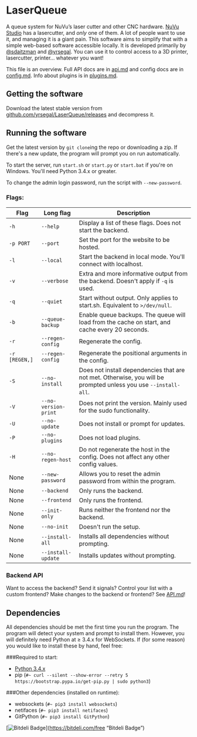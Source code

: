 # LaserQueue
A queue system for NuVu’s laser cutter and other CNC hardware. [NuVu Studio](https://cambridge.nuvustudio.com/discover) has a lasercutter, and *only* one of them. A lot of people want to use it, and managing it is a giant pain. This software aims to simplify that with a simple web-based software accessible locally. It is developed primarily by [@sdaitzman](https://github.com/sdaitzman) and [@yrsegal](https://github.com/yrsegal). You can use it to control access to a 3D printer, lasercutter, printer... whatever you want!

This file is an overview. Full API docs are in [api.md](./API.md) and config docs are in [config.md](./www/config.md). Info about plugins is in [plugins.md](./plugins/plugins.md).

## Getting the software
Download the latest stable version from [github.com/yrsegal/LaserQueue/releases](https://github.com/yrsegal/LaserQueue/releases) and decompress it.

## Running the software

Get the latest version by `git clone`ing the repo or downloading a zip. If there's a new update, the program will prompt you on run automatically.  

To start the server, run `start.sh` or `start.py` or `start.bat` if you're on Windows. You'll need Python 3.4.x or greater.

To change the admin login password, run the script with `--new-password`.

### Flags:
| Flag | Long flag | Description |
|------|-----------|-------------|
|`-h`|`--help`|Display a list of these flags. Does not start the backend.|
|`-p PORT`|`--port`|Set the port for the website to be hosted.|
|`-l`|`--local`|Start the backend in local mode. You'll connect with localhost.|
|`-v`|`--verbose`|Extra and more informative output from the backend. Doesn't apply if `-q` is used.|
|`-q`|`--quiet`|Start without output. Only applies to start.sh. Equivalent to `>/dev/null`.|
|`-b`|`--queue-backup`|Enable queue backups. The queue will load from the cache on start, and cache every 20 seconds.|
|`-r`|`--regen-config`|Regenerate the config.|
|`-r [REGEN,]`|`--regen-config`|Regenerate the positional arguments in the config.|
|`-S`|`--no-install`|Does not install dependencies that are not met. Otherwise, you will be prompted unless you use `--install-all`.|
|`-V`|`--no-version-print`|Does not print the version. Mainly used for the sudo functionality.|
|`-U`|`--no-update`|Does not install or prompt for updates.|
|`-P`|`--no-plugins`|Does not load plugins.|
|`-H`|`--no-regen-host`|Do not regenerate the host in the config. Does not affect any other config values.|
|None|`--new-password`|Allows you to reset the admin password from within the program.|
|None|`--backend`|Only runs the backend.|
|None|`--frontend`|Only runs the frontend.|
|None|`--init-only`|Runs neither the frontend nor the backend.|
|None|`--no-init`|Doesn't run the setup.|
|None|`--install-all`|Installs all dependencies without prompting.|
|None|`--install-update`|Installs updates without prompting.|

### Backend API
Want to access the backend? Send it signals? Control your list with a custom frontend? Make changes to the backend or frontend? See [API.md](API.md)!

## Dependencies

All dependencies should be met the first time you run the program. The program will detect your system and prompt to install them. However, you will definitely need Python at ≥ 3.4.x for WebSockets. If (for some reason) you would like to install these by hand, feel free:

###Required to start:  
- [Python 3.4.x](https://www.python.org/downloads/)
- pip (`#~ curl --silent --show-error --retry 5 https://bootstrap.pypa.io/get-pip.py | sudo python3`)

###Other dependencies (installed on runtime):  
- websockets (`#~ pip3 install websockets`)
- netifaces (`#~ pip3 install netifaces`)
- GitPython (`#~ pip3 install GitPython`)

[![Bitdeli Badge](https://d2weczhvl823v0.cloudfront.net/yrsegal/laserqueue/trend.png)](https://bitdeli.com/free “Bitdeli Badge”)
